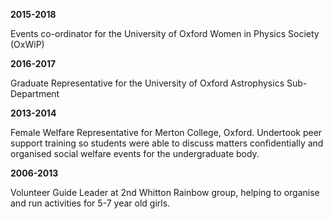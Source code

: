**2015-2018** 

Events co-ordinator for the University of Oxford Women in Physics Society (OxWiP) 


**2016-2017**

Graduate Representative for the University of Oxford Astrophysics Sub-Department 


**2013-2014** 

Female Welfare Representative for Merton College, Oxford. Undertook peer support training so students were able to discuss matters confidentially and organised social welfare events for the undergraduate body. 


**2006-2013** 

Volunteer Guide Leader at 2nd Whitton Rainbow group, helping to organise and run activities for 5-7 year old girls. 
